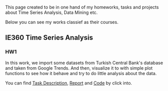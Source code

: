 This page created to be in one hand of my homeworks, tasks and projects about Time Series Analysis, Data Mining etc.

Below you can see my works classief as their courses.

## IE360 Time Series Analysis

### HW1

In this work, we  import some datasets from Turkish Central Bank's database and taken from Google Trends. 
And then, visualize it to with simple plot functions to see how it behave and try to do little analysis about the data.

You can find [Task Description](https://github.com/SinaOzturk/Projects/blob/main/IE%20360%20Statistical%20Forecasting%20and%20Time%20Series/HW%201/IE%20360%20HW1.pdf), [Report](IE360_Statistical_Forecasting_and_Time_Series/IE360_HW1_Markdown_Report.html) and [Code](https://github.com/SinaOzturk/Projects/blob/main/IE%20360%20Statistical%20Forecasting%20and%20Time%20Series/HW%201/IE%20360%20HW1%20R%20Script.R) by click into.
